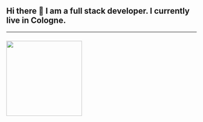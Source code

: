 ## Hi there 👋 I am a full stack developer. I currently live in Cologne. 
---
### <img src="https://user-images.githubusercontent.com/51678690/119563163-88f6dd00-bda7-11eb-88ef-f699db9faa85.gif" width="200px" /> 
<!--
**dimitris-kaikonidis/dimitris-kaikonidis** is a ✨ _special_ ✨ repository because its `README.md` (this file) appears on your GitHub profile.

Here are some ideas to get you started:

- 🔭 I’m currently working on ...
- 🌱 I’m currently learning ...
- 👯 I’m looking to collaborate on ...
- 🤔 I’m looking for help with ...
- 💬 Ask me about ...
- 📫 How to reach me: ...
- 😄 Pronouns: ...
- ⚡ Fun fact: ...
-->
